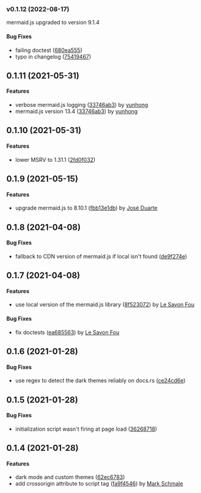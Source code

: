<a name="v0.1.12"></a>
### v0.1.12 (2022-08-17)

mermaid.js upgraded to version 9.1.4

#### Bug Fixes

*   failing doctest ([680ea555](680ea555))
*   typo in changelog ([75419467](75419467))


<a name="0.1.11"></a>
## 0.1.11 (2021-05-31)


#### Features

*   verbose mermaid.js logging ([33746ab3](33746ab3)) by [yunhong](https://github.com/allenchou13)
*   mermaid.js version 13.4 ([33746ab3](33746ab3)) by [yunhong](https://github.com/allenchou13)

<a name="0.1.10"></a>
## 0.1.10 (2021-05-31)


#### Features

*   lower MSRV to 1.31.1 ([2fd0f032](2fd0f032))

<a name="0.1.9"></a>
## 0.1.9 (2021-05-15)

#### Features

*   upgrade mermaid.js to 8.10.1 ([fbb13e1db](fbb13e1db)) by [José Duarte](https://github.com/jmg-duarte)

<a name="0.1.8"></a>
## 0.1.8 (2021-04-08)

#### Bug Fixes

*   fallback to CDN version of mermaid.js if local isn't found ([de9f274e](de9f274e))

<a name="0.1.7"></a>
## 0.1.7 (2021-04-08)

#### Features

*   use local version of the mermaid.js library ([8f523072](8f523072)) by [Le Savon Fou](https://github.com/lesavonfou)

#### Bug Fixes

*   fix doctests ([ea685563](ea685563)) by [Le Savon Fou](https://github.com/lesavonfou)

<a name="0.1.6"></a>
## 0.1.6 (2021-01-28)


#### Bug Fixes

*   use regex to detect the dark themes reliably on docs.rs ([ce24cd6e](ce24cd6e))


<a name="0.1.5"></a>
## 0.1.5 (2021-01-28)


#### Bug Fixes

*   initialization script wasn't firing at page load ([36268718](36268718))


<a name="0.1.4"></a>
## 0.1.4 (2021-01-28)


#### Features

*   dark mode and custom themes ([62ec6783](62ec6783))
*   add crossorigin attribute to script tag ([fa9f4546](fa9f4546)) by [Mark Schmale](https://github.com/themasch)

